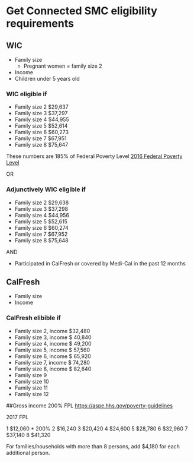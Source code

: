 # Get Connected SMC eligibility requirements

## WIC

- Family size
  - Pregnant women = family size 2
- Income
- Children under 5 years old

### WIC eligible if

- Family size 2 $29,637
- Family size 3 $37,297
- Family size 4 $44,955
- Family size 5 $52,614
- Family size 6 $60,273
- Family size 7 $67,951
- Family size 8 $75,647

These numbers are 185% of Federal Poverty Level [2016 Federal Poverty Level](https://liheapch.acf.hhs.gov/news/july16/FPG.htm)

OR

### Adjunctively WIC eligible if

- Family size 2 $29,638
- Family size 3 $37,298
- Family size 4 $44,956
- Family size 5 $52,615
- Family size 6 $60,274
- Family size 7 $67,952
- Family size 8 $75,648

AND

- Participated in CalFresh or covered by Medi-Cal in the past 12 months

## CalFresh
* Family size
* Income 

### CalFresh elibible if
* Family size 2, income $32,480
* Family size 3, income $ 40,840
* Family size 4, income $ 49,200
* Family size 5, income $ 57,560
* Family size 6, income $ 65,920
* Family size 7, income $ 74,280
* Family size 8, income $ 82,640
* Family size 9
* Family size 10
* Family size 11
* Family size 12

##Gross income 200% FPL
https://aspe.hhs.gov/poverty-guidelines

2017 FPL

1	$12,060 * 200%
2	$16,240
3	$20,420
4	$24,600
5	$28,780
6	$32,960
7	$37,140
8	$41,320

For families/households with more than 8 persons, add $4,180 for each additional person.
